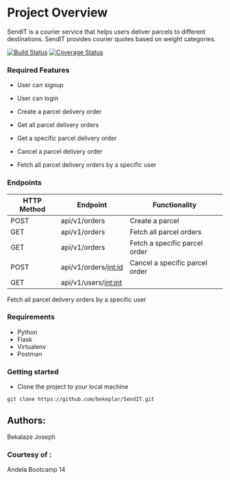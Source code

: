 # Project Overview
SendIT is a courier service that helps users deliver parcels to different destinations. SendIT provides courier quotes based on weight categories.


[![Build Status](https://travis-ci.org/bekeplar/SendIT.svg?branch=ft-user-cancel-parcel)](https://travis-ci.org/bekeplar/SendIT)
[![Coverage Status](https://coveralls.io/repos/github/bekeplar/SendIT/badge.svg?branch=ft-user-cancel-parcel)](https://coveralls.io/github/bekeplar/SendIT?branch=ft-user-cancel-parcel)

### Required Features
- User can signup

- User can login

- Create a parcel delivery order

- Get all parcel delivery orders

- Get a specific parcel delivery order

- Cancel a parcel delivery order

- Fetch all parcel delivery orders by a specific user

### Endpoints

HTTP Method|Endpoint|Functionality
-----------|--------|-------------
POST|api/v1/orders|Create a parcel
GET|api/v1/orders|Fetch all parcel orders
GET|api/v1/orders|Fetch a specific parcel order
POST|api/v1/orders/<int:id>|Cancel a specific parcel order
GET|api/v1/users/<int:int>|
Fetch all parcel delivery orders by a specific user

### Requirements

- Python
- Flask
- Virtualenv
- Postman

### Getting started
* Clone the project to your local machine
```
git clone https://github.com/bekeplar/SendIT.git
```

## Authors:
Bekalaze Joseph

### Courtesy of :
Andela Bootcamp 14


